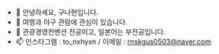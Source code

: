 - 👋 안녕하세요, 구나현입니다.
- 👀 여행과 야구 관람에 관심이 있습니다.
- 🌱 관광경영컨벤션 전공이고, 일본어는 부전공입니다.
- 📫 인스타그램 : to_nxhyxn / 이메일 : rnskgus0503@naver.com

<!---
9nahyun/9nahyun is a ✨ special ✨ repository because its `README.md` (this file) appears on your GitHub profile.
You can click the Preview link to take a look at your changes.
--->
